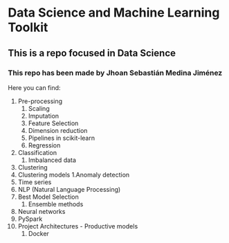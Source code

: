 # Data Science and Machine Learning Toolkit
## This is a repo focused in Data Science
### This repo has been made by Jhoan Sebastián Medina Jiménez

Here you can find:
1. Pre-processing
    1. Scaling
    2. Imputation
    3. Feature Selection
    4. Dimension reduction
    5. Pipelines in scikit-learn
    6. Regression
2. Classification
    1. Imbalanced data
3. Clustering
4. Clustering models
    1.Anomaly detection
5. Time series
6. NLP (Natural Language Processing)
7. Best Model Selection
    1. Ensemble methods
8. Neural networks
9. PySpark
10. Project Architectures - Productive models
    1. Docker